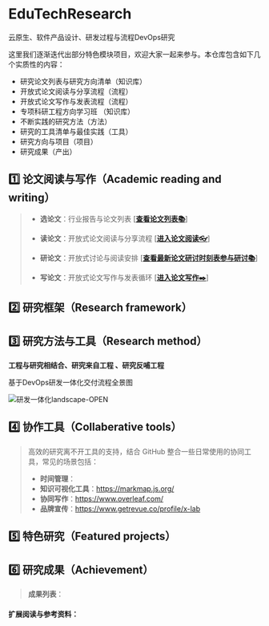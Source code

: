 # EduTechResearch
云原生、软件产品设计、研发过程与流程DevOps研究

这里我们逐渐迭代出部分特色模块项目，欢迎大家一起来参与。本仓库包含如下几个实质性的内容：
- 研究论文列表与研究方向清单（知识库）
- 开放式论文阅读与分享流程（流程）
- 开放式论文写作与发表流程（流程）
- 专项科研工程方向学习班 （知识库）
- 不断实践的研究方法（方法）
- 研究的工具清单与最佳实践（工具）
- 研究方向与项目（项目）
- 研究成果（产出）

## 1️⃣ **论文阅读与写作（Academic reading and writing）**

> - **选论文**：行业报告与论文列表 [[**查看论文列表📚**](https://github.com/OpenEduTech/EduTechResearch/blob/main/PaperList.md)]
> - **读论文**：开放式论文阅读与分享流程 [[**进入论文阅读👓**]( https://github.com/OpenEduTech/EduTechResearch/blob/main/PaperRecFlowChart.md)]
> - **研论文**：开放式讨论与阅读安排 [[**查看最新论文研讨时刻表参与研讨📚**](https://github.com/OpenEduTech/EduTechResearch/blob/main/agenda/%F0%9F%8D%812022-2023-Autumn-Term-DevOps-Seminar.md)]
>
> - **写论文**：开放式论文写作与发表循环 [[**进入论文写作✒️**]( "论文写作")]

## 2️⃣ **研究框架（Research framework）**


## 3️⃣ **研究方法与工具（Research method）**

  **工程与研究相结合、研究来自工程 、研究反哺工程**

  基于DevOps研发一体化交付流程全景图

 ![研发一体化landscape-OPEN](https://user-images.githubusercontent.com/31360564/189612763-c05617f8-19e9-478a-8f9f-b710ba76800c.jpg)


## 4️⃣ **协作工具（Collaberative tools）**

> 高效的研究离不开工具的支持，结合 GitHub 整合一些日常使用的协同工具，常见的场景包括：
> - **时间管理**：
> - **知识可视化工具**：https://markmap.js.org/
> - **协同写作**：https://www.overleaf.com/
> - **品牌宣传**：https://www.getrevue.co/profile/x-lab

## 5️⃣ **特色研究（Featured projects）**


## 6️⃣ **研究成果（Achievement）**

> **成果列表**：

#### 扩展阅读与参考资料：
